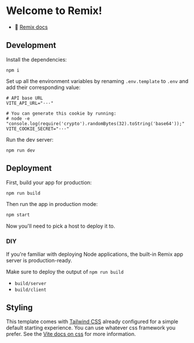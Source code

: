 # Welcome to Remix!

- 📖 [Remix docs](https://remix.run/docs)

## Development

Install the dependencies:

```shellscript
npm i
```

Set up all the environment variables by renaming `.env.template` to `.env` and add their corresponding value:

```shellscript
# API base URL
VITE_API_URL="···"

# You can generate this cookie by running:
# node -e "console.log(require('crypto').randomBytes(32).toString('base64'));"
VITE_COOKIE_SECRET="···"
```

Run the dev server:

```shellscript
npm run dev
```

## Deployment

First, build your app for production:

```sh
npm run build
```

Then run the app in production mode:

```sh
npm start
```

Now you'll need to pick a host to deploy it to.

### DIY

If you're familiar with deploying Node applications, the built-in Remix app server is production-ready.

Make sure to deploy the output of `npm run build`

- `build/server`
- `build/client`

## Styling

This template comes with [Tailwind CSS](https://tailwindcss.com/) already configured for a simple default starting experience. You can use whatever css framework you prefer. See the [Vite docs on css](https://vitejs.dev/guide/features.html#css) for more information.
